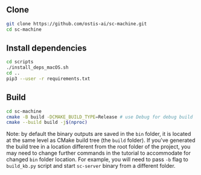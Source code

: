 ## Clone

```sh
git clone https://github.com/ostis-ai/sc-machine.git
cd sc-machine
```

## Install dependencies

```sh
cd scripts
./install_deps_macOS.sh
cd ..
pip3 --user -r requirements.txt
```

## Build

```sh
cd sc-machine
cmake -B build -DCMAKE_BUILD_TYPE=Release # use Debug for debug build
cmake --build build -j$(nproc)
```

Note: by default the binary outputs are saved in the `bin` folder, it is located at the same level as CMake build tree (the `build` folder). If you've generated the build tree in a location different from the root folder of the project, you may need to change further commands in the tutorial to accommodate for changed `bin` folder location. For example, you will need to pass `-b` flag to `build_kb.py` script and start `sc-server` binary from a different folder.
